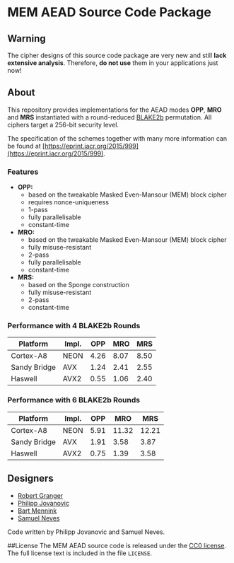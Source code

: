 # MEM AEAD Source Code Package

## Warning
The cipher designs of this source code package are very new and still **lack extensive analysis**. Therefore, **do not use** them in your applications just now!



## About
This repository provides implementations for the AEAD modes **OPP**, **MRO** and **MRS** instantiated with a round-reduced [BLAKE2b](https://blake2.net/) permutation. All ciphers target a 256-bit security level.

The specification of the schemes together with many more information can be found at [https://eprint.iacr.org/2015/999](https://eprint.iacr.org/2015/999).


### Features
* **OPP:**
    - based on the tweakable Masked Even-Mansour (MEM) block cipher
    - requires nonce-uniqueness
    - 1-pass
    - fully parallelisable
    - constant-time
* **MRO:**
    - based on the tweakable Masked Even-Mansour (MEM) block cipher
    - fully misuse-resistant
    - 2-pass
    - fully parallelisable
    - constant-time
* **MRS:**
    - based on the Sponge construction
    - fully misuse-resistant
    - 2-pass
    - constant-time

### Performance with 4 BLAKE2b Rounds

Platform     | Impl. |   OPP |   MRO |  MRS
-------------|-------|-------|-------|------
Cortex-A8    | NEON  |  4.26 |  8.07 | 8.50
Sandy Bridge | AVX   |  1.24 |  2.41 | 2.55
Haswell      | AVX2  |  0.55 |  1.06 | 2.40


### Performance with 6 BLAKE2b Rounds

Platform     | Impl. |  OPP |   MRO |   MRS
-------------|-------|------|-------|------
Cortex-A8    | NEON  | 5.91 | 11.32 | 12.21
Sandy Bridge | AVX   | 1.91 |  3.58 |  3.87
Haswell      | AVX2  | 0.75 |  1.39 |  3.58


## Designers

* [Robert Granger](http://people.epfl.ch/242282)
* [Philipp Jovanovic](https://zerobyte.io/)
* [Bart Mennink](http://homes.esat.kuleuven.be/~bmennink/)
* [Samuel Neves](https://eden.dei.uc.pt/~sneves/)

Code written by Philipp Jovanovic and Samuel Neves.

##License
The MEM AEAD source code is released under the [CC0 license](https://creativecommons.org/publicdomain/zero/1.0/). The full license text is included in the file `LICENSE`.
